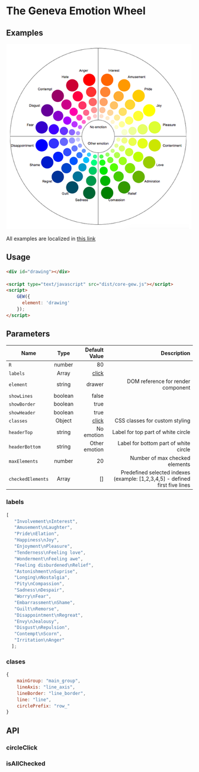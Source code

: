 # The Geneva Emotion Wheel
## Examples
<a href="https://kwarpechowski.github.io/The-Geneva-Emotion-Wheel/gew/samples/simple/index.html"><img src="https://raw.githubusercontent.com/kwarpechowski/Components-for-psychological-research/master/app/gew/sample.png" width="500"/></a>

All examples are localized in [this link](https://kwarpechowski.github.io/Components-for-psychological-research/app/gew/samples/?style=centerme)

## Usage
```html
<div id="drawing"></div>

<script type="text/javascript" src="dist/core-gew.js"></script>
<script>
    GEW({
      element: 'drawing'
    });
</script>
```

## Parameters

| Name        | Type            | Default Value  | Description |
| ----------- |:---------------:| --------------:|------------:|
| `R`         | number | 80 | |
| `labels`    | Array <string>  | [click](#labels) | |
| `element`   | string  | drawer | DOM reference for render component |
| `showLines` | boolean | false | |
| `showBorder` | boolean | true | |
| `showHeader`| boolean | true | |
| `classes`   | Object  | [click](#classes) |CSS classes for custom styling|
| `headerTop`| string | No emotion | Label for top part of white circle |
| `headerBottom`| string | Other emotion |  Label for bottom part of white circle |
| `maxElements`| number | 20 |  Number of max checked elements |
| `checkedElements`| Array<number> | [] | Predefined selected indexes (example: [1,2,3,4,5] - defined first five lines |

### labels<a name="labels"></a>
```javascript
[
   "Involvement\nInterest",
   "Amusement\nLaughter",
   "Pride\nElation",
   "Happiness\nJoy",
   "Enjoyment\nPleasure",
   "Tenderness\nFeeling love",
   "Wonderment\nFeeling awe",
   "Feeling disburdened\nRelief",
   "Astonishment\nSuprise",
   "Longing\nNostalgia",
   "Pity\nCompassion",
   "Sadness\nDespair",
   "Worry\nFear",
   "Embarrassment\nShame",
   "Guilt\nRemorse",
   "Disappointment\nRegreat",
   "Envy\nJealousy",
   "Disgust\nRepulsion",
   "Contempt\nScorn",
   "Irritation\nAnger"
  ];
```

### clases<a name="classes"></a>
```javascript
{
    mainGroup: "main_group",
    lineAxis: "line_axis",
    lineBorder: "line_border",
    line: "line",
    circlePrefix: "row_"
}
```
## API
### circleClick
### isAllChecked
